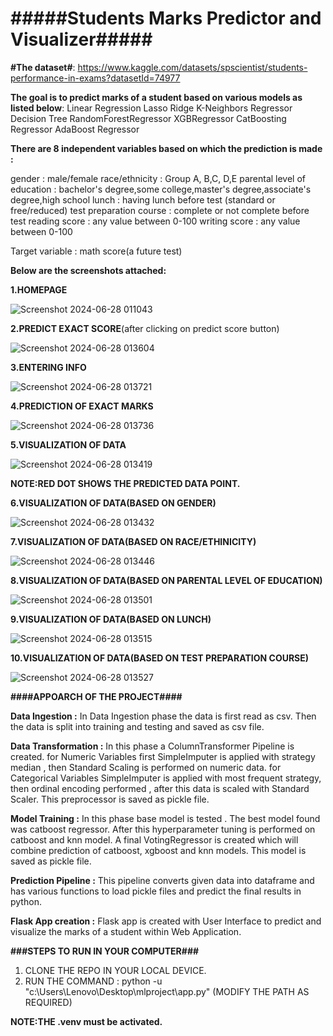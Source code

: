 **#####Students Marks Predictor and Visualizer#####**
 =============

**#The dataset#**: https://www.kaggle.com/datasets/spscientist/students-performance-in-exams?datasetId=74977

**The goal is to predict marks of a student based on various models as listed below**:
Linear Regression
Lasso
Ridge
K-Neighbors Regressor
Decision Tree 
RandomForestRegressor
XGBRegressor
CatBoosting Regressor
AdaBoost Regressor


**There are 8 independent variables based on which the prediction is made :**

gender : male/female
race/ethnicity : Group A, B,C, D,E
parental level of education : bachelor's degree,some college,master's degree,associate's degree,high school
lunch : having lunch before test (standard or free/reduced)
test preparation course : complete or not complete before test
reading score : any value between 0-100
writing score : any value between 0-100

Target variable : math score(a future test)


**Below are the screenshots attached:**

**1.HOMEPAGE**

![Screenshot 2024-06-28 011043](https://github.com/Shrutee-2004/mlproject/assets/128917059/cc53f989-2b04-4cdd-b42b-061f4d4e446f)



**2.PREDICT EXACT SCORE**(after clicking on predict score button)

![Screenshot 2024-06-28 013604](https://github.com/Shrutee-2004/mlproject/assets/128917059/da83421e-f7a1-4aee-9152-82bf74227253)


**3.ENTERING INFO**

![Screenshot 2024-06-28 013721](https://github.com/Shrutee-2004/mlproject/assets/128917059/1d3afaf3-5174-4e67-a21b-ba6afd4aa379)

**4.PREDICTION OF EXACT MARKS**

![Screenshot 2024-06-28 013736](https://github.com/Shrutee-2004/mlproject/assets/128917059/87512ad8-3592-4e1a-ae45-b2c80edeb9e4)


**5.VISUALIZATION OF DATA**

![Screenshot 2024-06-28 013419](https://github.com/Shrutee-2004/mlproject/assets/128917059/be78bfc5-c3e3-4016-9cc5-a00d24909e0d)


**NOTE:RED DOT SHOWS THE PREDICTED DATA POINT.**


**6.VISUALIZATION OF DATA(BASED ON GENDER)**

![Screenshot 2024-06-28 013432](https://github.com/Shrutee-2004/mlproject/assets/128917059/77712cb5-9560-4ae1-b891-c66306a55bc8)


**7.VISUALIZATION OF DATA(BASED ON RACE/ETHINICITY)**

![Screenshot 2024-06-28 013446](https://github.com/Shrutee-2004/mlproject/assets/128917059/08ffc3f2-26b8-41b8-8e1c-c23c8883b64e)


**8.VISUALIZATION OF DATA(BASED ON PARENTAL LEVEL OF EDUCATION)**

![Screenshot 2024-06-28 013501](https://github.com/Shrutee-2004/mlproject/assets/128917059/1a9f3b8b-53c4-4475-9e02-4e65d0ace24d)



**9.VISUALIZATION OF DATA(BASED ON LUNCH)**

![Screenshot 2024-06-28 013515](https://github.com/Shrutee-2004/mlproject/assets/128917059/6ed991be-0704-410a-891c-5c9f4b91bdf5)



**10.VISUALIZATION OF DATA(BASED ON TEST PREPARATION COURSE)**

![Screenshot 2024-06-28 013527](https://github.com/Shrutee-2004/mlproject/assets/128917059/081ef54a-79e5-471e-98ec-3546d8699f1d)



**####APPOARCH OF THE PROJECT####**


**Data Ingestion :**
In Data Ingestion phase the data is first read as csv.
Then the data is split into training and testing and saved as csv file.


**Data Transformation :**
In this phase a ColumnTransformer Pipeline is created.
for Numeric Variables first SimpleImputer is applied with strategy median , then Standard Scaling is performed on numeric data.
for Categorical Variables SimpleImputer is applied with most frequent strategy, then ordinal encoding performed , after this data is scaled with Standard Scaler.
This preprocessor is saved as pickle file.


**Model Training :**
In this phase base model is tested . The best model found was catboost regressor.
After this hyperparameter tuning is performed on catboost and knn model.
A final VotingRegressor is created which will combine prediction of catboost, xgboost and knn models.
This model is saved as pickle file.


**Prediction Pipeline :**
This pipeline converts given data into dataframe and has various functions to load pickle files and predict the final results in python.


**Flask App creation :**
Flask app is created with User Interface to predict and visualize the marks of a student within Web Application.



**###STEPS TO RUN IN YOUR COMPUTER###**

1. CLONE THE REPO IN YOUR LOCAL DEVICE.
2. RUN THE COMMAND : python -u "c:\Users\Lenovo\Desktop\mlproject\app.py" (MODIFY THE PATH AS REQUIRED)
   
**NOTE:THE .venv must be activated.**












